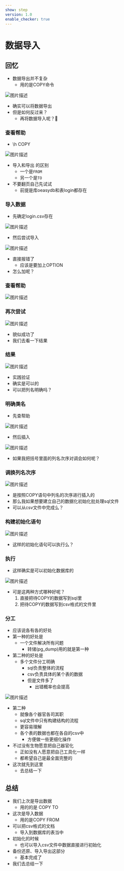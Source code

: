 ```yaml
---
show: step
version: 1.0
enable_checker: true
---
```


# 数据导入

## 回忆

- 数据导出并不复杂
	- 用的是COPY命令

![图片描述](https://doc.shiyanlou.com/courses/uid1190679-20221217-1671249295441)

- 确实可以将数据导出
- 但是如何反过来？
	- 再将数据导入呢？🤔

### 查看帮助

- \h COPY

![图片描述](https://doc.shiyanlou.com/courses/uid1190679-20220723-1658538942921)

- 导入和导出 的区别
	- 一个是`FROM`
	- 另一个是`TO`
- 不要翻页自己先试试
	- 前提是库oeasydb和表login都存在

### 导入数据

- 先确定login.csv存在

![图片描述](https://doc.shiyanlou.com/courses/uid1190679-20221217-1671268027946)

- 然后尝试导入

![图片描述](https://doc.shiyanlou.com/courses/uid1190679-20221217-1671268108870)

- 直接报错了
	- 应该是要加上OPTION
- 怎么加呢？

### 查看帮助

![图片描述](https://doc.shiyanlou.com/courses/uid1190679-20220723-1658539129992)

### 再次尝试

![图片描述](https://doc.shiyanlou.com/courses/uid1190679-20221217-1671268207747)

- 貌似成功了
- 我们去看一下结果

### 结果

![图片描述](https://doc.shiyanlou.com/courses/uid1190679-20221217-1671268240988)

- 实践验证
- 确实是可以的
- 可以把列名明确吗？

### 明确类名

- 先查帮助

![图片描述](https://doc.shiyanlou.com/courses/uid1190679-20221217-1671268430210)

- 然后插入

![图片描述](https://doc.shiyanlou.com/courses/uid1190679-20221217-1671268359073)

- 如果我把括号里面的列名次序对调会如何呢？

### 调换列名次序

![图片描述](https://doc.shiyanlou.com/courses/uid1190679-20221217-1671268571198)

- 是按照COPY语句中列名的次序进行插入的
- 那么我如果想要建立自己的数据化初始化批处理sql文件
- 可以从csv文件中完成么？

### 构建初始化语句

![图片描述](https://doc.shiyanlou.com/courses/uid1190679-20221217-1671268776306)

- 这样的初始化语句可以执行么？

### 执行

- 这样确实是可以初始化数据库的

![图片描述](https://doc.shiyanlou.com/courses/uid1190679-20221217-1671268881984)

- 可是这两种方式哪种好呢？
  1. 直接把待COPY的数据写到sql里
  2. 把待COPY的数据写到csv格式的文件里

### 分工

- 应该说各有各的好处
- 第一种的好处是
	- 一个文件解决所有问题
		- 转储(pg_dump)用的就是第一种
- 第二种的好处是
  - 多个文件分工明确
	- sql负责整体的流程
	- csv负责具体的某个表的数据
	- 但是文件多了
		- 出错概率也会提高

![图片描述](https://doc.shiyanlou.com/courses/uid1190679-20220723-1658542153223)

- 第二种
	- 就像各个器官各司其职
    - sql文件中只有构建结构的流程
    - 更容易理解
  - 各个表的数据也都在各自的csv中
    - 方便做一些更细化操作
- 不过没有生物愿意把自己器官化
	- 正如没有人愿意把自己工具化一样
	- 都希望自己是最全面完整的
- 这次就先到这里
	- 去总结一下

## 总结

- 我们上次是导出数据
  - 用的的是 COPY TO
- 这次是导入数据
  - 用的是COPY FROM
- 可以把csv格式的文档
	- 导入到数据库的表当中
- 初始化的时候
	- 也可以导入csv文件中数据直接进行初始化
- 备份还原、导入导出这部分
	- 基本完成了
- 我们去总结一下
